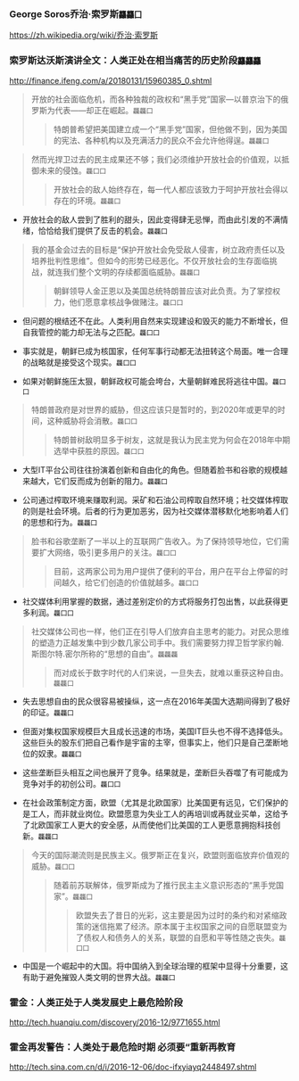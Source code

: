 ### George Soros乔治·索罗斯`龘龘囗`
https://zh.wikipedia.org/wiki/乔治·索罗斯

### 索罗斯达沃斯演讲全文：人类正处在相当痛苦的历史阶段`龘龘龘`
http://finance.ifeng.com/a/20180131/15960385_0.shtml
>开放的社会面临危机，而各种独裁的政权和“黑手党”国家—以普京治下的俄罗斯为代表——却正在崛起。`龘龘囗`
>>特朗普希望把美国建立成一个“黑手党”国家，但他做不到，因为美国的宪法、各种机构以及充满活力的民众不会允许他得逞。`龘龘囗`

>然而光捍卫过去的民主成果还不够；我们必须维护开放社会的价值观，以抵御未来的侵蚀。`龘囗囗`
>>开放社会的敌人始终存在，每一代人都应该致力于呵护开放社会得以存在的环境。`龘龘囗`

- 开放社会的敌人尝到了胜利的甜头，因此变得肆无忌惮，而由此引发的不满情绪，恰恰给我们提供了反击的机会。`龘龘囗`

>我的基金会过去的目标是“保护开放社会免受敌人侵害，树立政府责任以及培养批判性思维”。但如今的形势已经恶化。不仅开放社会的生存面临挑战，就连我们整个文明的存续都面临威胁。`龘龘囗`
>>朝鲜领导人金正恩以及美国总统特朗普应该对此负责。为了掌控权力，他们愿意拿核战争做赌注。`龘囗囗`

- 但问题的根结还不在此。人类利用自然来实现建设和毁灭的能力不断增长，但自我管控的能力却无法与之匹配。`龘囗囗`

- 事实就是，朝鲜已成为核国家，任何军事行动都无法扭转这个局面。唯一合理的战略就是接受这个现实。`龘囗囗`

- 如果对朝鲜施压太狠，朝鲜政权可能会垮台，大量朝鲜难民将逃往中国。`龘囗囗`

>特朗普政府是对世界的威胁，但这应该只是暂时的，到2020年或更早的时间，这种威胁将会消散。`龘囗囗`
>>特朗普树敌明显多于树友，这就是我认为民主党为何会在2018年中期选举中获胜的原因。`龘囗囗`

- 大型IT平台公司往往扮演着创新和自由化的角色。但随着脸书和谷歌的规模越来越大，它们反而成为创新的阻力。`龘龘囗`

- 公司通过榨取环境来赚取利润。采矿和石油公司榨取自然环境；社交媒体榨取的则是社会环境。后者的行为更加恶劣，因为社交媒体潜移默化地影响着人们的思想和行为。`龘龘囗`

>脸书和谷歌垄断了一半以上的互联网广告收入。为了保持领导地位，它们需要扩大网络，吸引更多用户的关注。`龘囗囗`
>>目前，这两家公司为用户提供了便利的平台，用户在平台上停留的时间越久，给它们创造的价值就越多。`龘囗囗`

- 社交媒体利用掌握的数据，通过差别定价的方式将服务打包出售，以此获得更多利润。`龘囗囗`

>社交媒体公司也一样，他们正在引导人们放弃自主思考的能力。对民众思维的塑造力正越发集中到少数几家公司手中。我们需要努力捍卫哲学家约翰.斯图尔特.密尔所称的“思想的自由”。`龘龘龘`
>>而对成长于数字时代的人们来说，一旦失去，就难以重获这种自由。`龘龘囗`

- 失去思想自由的民众很容易被操纵，这一点在2016年美国大选期间得到了极好的印证。`龘龘囗`

- 但面对集权国家规模巨大且成长迅速的市场，美国IT巨头也不得不选择低头。这些巨头的股东们把自己看作是宇宙的主宰，但事实上，他们只是自己垄断地位的奴隶。`龘龘囗`

- 这些垄断巨头相互之间也展开了竞争。结果就是，垄断巨头吞噬了有可能成为竞争对手的初创公司。`龘囗囗`

- 在社会政策制定方面，欧盟（尤其是北欧国家）比美国更有远见，它们保护的是工人，而非就业岗位。欧盟愿意为失业工人的再培训或再就业买单，这给予了北欧国家工人更大的安全感，从而使他们比美国的工人更愿意拥抱科技创新。`龘龘囗`

>今天的国际潮流则是民族主义。俄罗斯正在复兴，欧盟则面临放弃价值观的威胁。`龘囗囗`
>>随着前苏联解体，俄罗斯成为了推行民主主义意识形态的“黑手党国家”。`龘龘囗`
>>>欧盟失去了昔日的光彩，这主要是因为过时的条约和对紧缩政策的迷信拖累了经济。原本属于主权国家之间的自愿联盟变为了债权人和债务人的关系，联盟的自愿和平等性随之丧失。`龘囗囗`

- 中国是一个崛起中的大国。将中国纳入到全球治理的框架中显得十分重要，这有助于避免摧毁人类文明的世界大战。`龘龘囗`

### 霍金：人类正处于人类发展史上最危险阶段
http://tech.huanqiu.com/discovery/2016-12/9771655.html
### 霍金再发警告：人类处于最危险时期 必须要“重新再教育
http://tech.sina.com.cn/d/i/2016-12-06/doc-ifxyiayq2448497.shtml